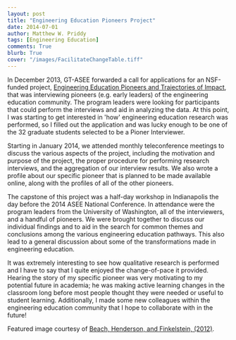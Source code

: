 ```yaml
---
layout: post
title: "Engineering Education Pioneers Project"
date: 2014-07-01
author: Matthew W. Priddy
tags: [Engineering Education]
comments: True
blurb: True
cover: "/images/FacilitateChangeTable.tiff"
---
```


In December 2013, GT-ASEE forwarded a call for applications for an NSF-funded project, [Engineering Education Pioneers and Trajectories of Impact](http://www.nsf.gov/awardsearch/showAward?AWD_ID=1263512), that was interviewing pioneers (e.g. early leaders) of the engineering education community.  The program leaders were looking for participants that could perform the interviews and aid in analyzing the data.  At this point, I was starting to get interested in 'how' engineering education research was performed, so I filled out the application and was lucky enough to be one of the 32 graduate students selected to be a Pioner Interviewer. 

Starting in January 2014, we attended monthly teleconference meetings to discuss the various aspects of the project, including the motivation and purpose of the project, the proper procedure for performing research interviews, and the aggregation of our interview results.  We also wrote a profile about our specific pioneer that is planned to be made available online, along with the profiles of all of the other pioneers.  

The capstone of this project was a half-day workshop in Indianapolis the day before the 2014 ASEE National Conference.  In attendance were the program leaders from the University of Washington, all of the interviewers, and a handful of pioneers.  We were brought together to discuss our individual findings and to aid in the search for common themes and conclusions among the various engineering education pathways.  This also lead to a general discussion about some of the transformations made in engineering education.

It was extremely interesting to see how qualitative research is performed and I have to say that I quite enjoyed the change-of-pace it provided.  Hearing the story of my specific pioneer was very motivating to my potential future in academia; he was making active learning changes in the classroom long before most people thought they were needed or useful to student learning.  Additionally, I made some new colleagues within the engineering education community that I hope to collaborate with in the future!

<i class="fa fa-camera-retro"></i> Featured image courtesy of [Beach, Henderson, and Finkelstein, (2012)](http://www.tandfonline.com/doi/abs/10.1080/00091383.2012.728955).
